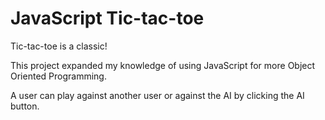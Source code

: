 # JavaScript Tic-tac-toe

Tic-tac-toe is a classic! 

This project expanded my knowledge of using JavaScript for more Object Oriented Programming. 

A user can play against another user or against the AI by clicking the AI button.  
